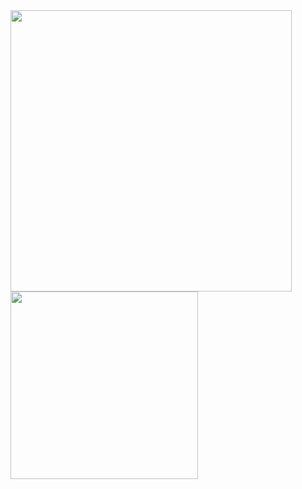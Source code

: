 <div>
  <img src="https://github-readme-stats.vercel.app/api?username=QuyDang1108&count_private=true&show_icons=true&theme=default&hide_border=true" width="450">
  <img src="https://github-readme-stats.vercel.app/api/top-langs/?username=QuyDang1108&langs_count=5&theme=default&show_icons=true&hide_border=true" width="300">
</div>
